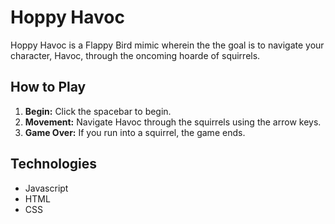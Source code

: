 # Hoppy Havoc

Hoppy Havoc is a Flappy Bird mimic wherein the the goal is to navigate your character, Havoc, through the oncoming hoarde of squirrels.

## How to Play

1. **Begin:** Click the spacebar to begin.
2. **Movement:** Navigate Havoc through the squirrels using the arrow keys.
3. **Game Over:** If you run into a squirrel, the game ends.

## Technologies

- Javascript 
- HTML 
- CSS

